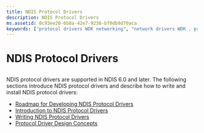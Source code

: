 ```yaml
---
title: NDIS Protocol Drivers
description: NDIS Protocol Drivers
ms.assetid: 0c93ee20-6b8a-42e7-9236-bf0db9d70aca
keywords: ["protocol drivers WDK networking", "network drivers WDK , protocol drivers", "NDIS WDK , protocol drivers", "NDIS protocol drivers WDK"]
---
```


# NDIS Protocol Drivers


## <a href="" id="ddk-ndis-protocol-drivers-ng"></a>


NDIS protocol drivers are supported in NDIS 6.0 and later. The following sections introduce NDIS protocol drivers and describe how to write and install NDIS protocol drivers:

-   [Roadmap for Developing NDIS Protocol Drivers](roadmap-for-developing-ndis-protocol-drivers.md)
-   [Introduction to NDIS Protocol Drivers](introduction-to-ndis-protocol-drivers.md)
-   [Writing NDIS Protocol Drivers](writing-ndis-protocol-drivers.md)
-   [Protocol Driver Design Concepts](protocol-driver-design-concepts.md)

 

 





